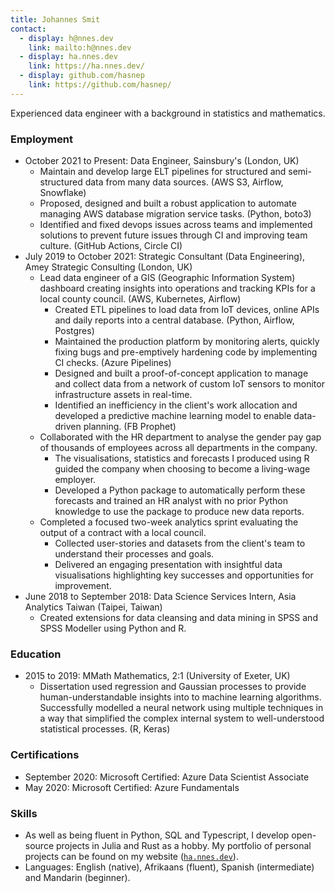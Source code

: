 ```yaml
---
title: Johannes Smit
contact:
  - display: h@nnes.dev
    link: mailto:h@nnes.dev
  - display: ha.nnes.dev
    link: https://ha.nnes.dev/
  - display: github.com/hasnep
    link: https://github.com/hasnep/
---
```


Experienced data engineer with a background in statistics and mathematics.

### Employment

- October 2021 to Present: Data Engineer, Sainsbury's (London, UK)
  - Maintain and develop large ELT pipelines for structured and semi-structured data from many data sources. (AWS S3, Airflow, Snowflake)
  - Proposed, designed and built a robust application to automate managing AWS database migration service tasks. (Python, boto3)
  - Identified and fixed devops issues across teams and implemented solutions to prevent future issues through CI and improving team culture. (GitHub Actions, Circle CI)
- July 2019 to October 2021: Strategic Consultant (Data Engineering), Amey Strategic Consulting (London, UK)
  - Lead data engineer of a GIS (Geographic Information System) dashboard creating insights into operations and tracking KPIs for a local county council. (AWS, Kubernetes, Airflow)
    - Created ETL pipelines to load data from IoT devices, online APIs and daily reports into a central database. (Python, Airflow, Postgres)
    - Maintained the production platform by monitoring alerts, quickly fixing bugs and pre-emptively hardening code by implementing CI checks. (Azure Pipelines)
    - Designed and built a proof-of-concept application to manage and collect data from a network of custom IoT sensors to monitor infrastructure assets in real-time.
    - Identified an inefficiency in the client's work allocation and developed a predictive machine learning model to enable data-driven planning. (FB Prophet)
  - Collaborated with the HR department to analyse the gender pay gap of thousands of employees across all departments in the company.
    - The visualisations, statistics and forecasts I produced using R guided the company when choosing to become a living-wage employer.
    - Developed a Python package to automatically perform these forecasts and trained an HR analyst with no prior Python knowledge to use the package to produce new data reports.
  - Completed a focused two-week analytics sprint evaluating the output of a contract with a local council.
    - Collected user-stories and datasets from the client's team to understand their processes and goals.
    - Delivered an engaging presentation with insightful data visualisations highlighting key successes and opportunities for improvement.
- June 2018 to September 2018: Data Science Services Intern, Asia Analytics Taiwan (Taipei, Taiwan)
  - Created extensions for data cleansing and data mining in SPSS and SPSS Modeller using Python and R.

### Education

- 2015 to 2019: MMath Mathematics, 2:1 (University of Exeter, UK)
  - Dissertation used regression and Gaussian processes to provide human-understandable insights into to machine learning algorithms.
    Successfully modelled a neural network using multiple techniques in a way that simplified the complex internal system to well-understood statistical processes. (R, Keras)

### Certifications

- September 2020: Microsoft Certified: Azure Data Scientist Associate
- May 2020: Microsoft Certified: Azure Fundamentals

### Skills

- As well as being fluent in Python, SQL and Typescript, I develop open-source projects in Julia and Rust as a hobby.
  My portfolio of personal projects can be found on my website ([`ha.nnes.dev`](https://ha.nnes.dev/)).
- Languages: English (native), Afrikaans (fluent), Spanish (intermediate) and Mandarin (beginner).

